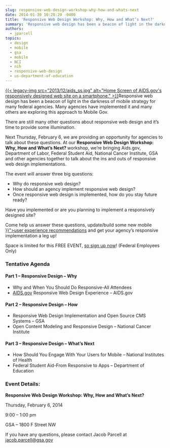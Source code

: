 ```yaml
---
slug: responsive-web-design-workshop-why-how-and-whats-next
date: 2014-01-30 10:28:29 -0400
title: 'Responsive Web Design Workshop: Why, How and What’s Next?'
summary: 'Responsive web design has been a beacon of light in the darkness of mobile strategy for many federal agencies. Many agencies have implemented it and many others are exploring this approach to Mobile Gov. There are still many other questions about responsive web'
authors:
  - jparcell
topics:
  - design
  - mobile
  - gsa
  - mobile
  - NCI
  - nih
  - responsive-web-design
  - us-department-of-education
---
```


<p>
  <a href="https://s3.amazonaws.com/digitalgov/_legacy-img/2013/12/aids_ss.jpg">{{< legacy-img src="2013/12/aids_ss.jpg" alt="Home Screen of AIDS.gov's responsively designed web site on a smartphone." >}}</a>Responsive web design has been a beacon of light in the darkness of mobile strategy for many federal agencies. Many agencies have implemented it and many others are exploring this approach to Mobile Gov.
</p>

<p>
  There are still many other questions about responsive web design and it’s time to provide some illumination.
</p>

<p>
  Next Thursday, February 6, we are providing an opportunity for agencies to talk about these questions. At our <strong>Responsive Web Design Workshop: Why, How and What’s Next? </strong>workshop, we’re bringing Aids.gov, Department of Labor, Federal Student Aid, National Cancer Institute, GSA and other agencies together to talk about the ins and outs of responsive web design implementations.
</p>

<p dir="ltr">
  The event will answer three big questions:
</p>

  * Why do responsive web design?
  * How should an agency implement responsive web design?
  * Once responsive web design is implemented, how do you stay future ready?

Have you implemented or are you planning to implement a responsively designed site?

<p>
  Come help us answer these questions, update/build some new mobile <a title="Mobile User Experience Guidelines and Recommendations" href="{{< ref "mobile-user-experience-guidelines-and-recommendations.md" >}}">user experience recommendations</a> and get your agency’s responsive implementation a leg up!
</p>

<p>
  Space is limited for this FREE EVENT, <a href="https://www.eventbrite.com/register?orderid=249648927663&client_token=92c14b7ecebb42b383215f1c8823e7f5&eid=10103916085">so sign up now</a>! (Federal Employees Only)
</p>

### Tentative Agenda

#### Part 1 – Responsive Design – Why

  * Why and When You Should Do Responsive-All Attendees
  * [AIDS.gov](http://aids.gov/) Responsive Web Design Experience – AIDS.gov

#### Part 2 – Responsive Design – How

  * Responsive Web Design  Implementation and Open Source CMS Systems – GSA
  * Open Content Modeling and Responsive Design – National Cancer Institute

#### Part 3 – Responsive Design – What’s Next

  * How Should You Engage With Your Users for Mobile – National Institutes of Health
  * Federal Student Aid-From Responsive to Apps – Department of Education

###  Event Details:

**Responsive Web Design Workshop: Why, How and What’s Next?**
  
Thursday, February 6, 2014
  
9:00 – 1:00 pm
  
GSA – 1800 F Street NW

If you have any questions, please contact Jacob Parcell at jacob.parcell@gsa.gov
